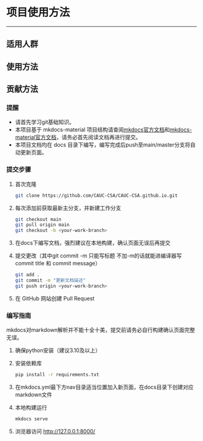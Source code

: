 # 项目使用方法

---

## 适用人群

## 使用方法

## 贡献方法

### 提醒

- 请首先学习git基础知识。
- 本项目基于 mkdocs-material 项目结构请查阅[mkdocs官方文档](https://mkdocs.org.cn/)和[mkdocs-material官方文档](https://squidfunk.github.io/mkdocs-material/)，请务必首先阅读文档再进行提交。
- 本项目文档均在 docs 目录下编写，编写完成后push至main/master分支将自动更新页面。

### 提交步骤

1. 首次克隆
   ```bash
   git clone https://github.com/CAUC-CSA/CAUC-CSA.github.io.git
   ```

2. 每次添加前获取最新主分支，并新建工作分支
   ```bash
   git checkout main 
   git pull origin main
   git checkout -b <your-work-branch>
   ```

3. 在docs下编写文档，强烈建议在本地构建，确认页面无误后再提交

4. 提交更改（其中git commit -m 只能写标题 不加-m的话就能进编译器写 commit title 和 commit message）
   ```bash
   git add .
   git commit -m "更新文档描述"
   git push origin <your-work-branch>
   ```

5. 在 GitHub 网站创建 Pull Request

### 编写指南

mkdocs对markdown解析并不能十全十美，提交前请务必自行构建确认页面完整无误。

1. 确保python安装（建议3.10及以上）

2. 安装依赖库
    ```bash
    pip install -r requirements.txt
    ```
3. 在mkdocs.yml最下方nav目录适当位置加入新页面，在docs目录下创建对应markdown文件

4. 本地构建运行
   ```bash
   mkdocs serve
   ```

5. 浏览器访问 http://127.0.0.1:8000/
